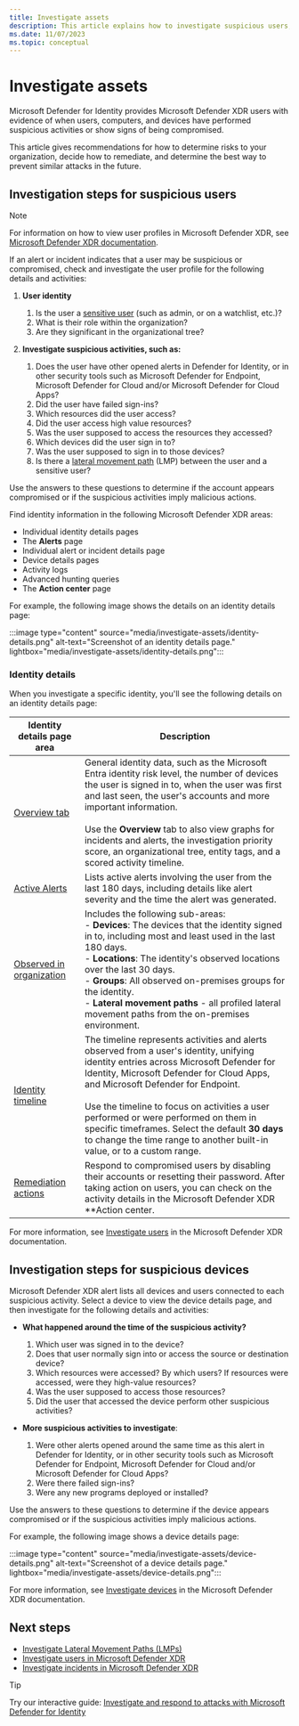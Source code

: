 ```yaml
---
title: Investigate assets
description: This article explains how to investigate suspicious users, computers, and devices with Microsoft Defender for Identity.
ms.date: 11/07/2023
ms.topic: conceptual
---
```


# Investigate assets

Microsoft Defender for Identity provides Microsoft Defender XDR users with evidence of when users, computers, and devices have performed suspicious activities or show signs of being compromised.

This article gives recommendations for how to determine risks to your organization, decide how to remediate, and determine the best way to prevent similar attacks in the future.

## Investigation steps for suspicious users

> [!NOTE]
> For information on how to view user profiles in Microsoft Defender XDR, see [Microsoft Defender XDR documentation](/microsoft-365/security/defender/investigate-users).

If an alert or incident indicates that a user may be suspicious or compromised, check and investigate the user profile for the following details and activities:

1. **User identity**
    1. Is the user a [sensitive user](entity-tags.md) (such as admin, or on a watchlist, etc.)?
    1. What is their role within the organization?
    1. Are they significant in the organizational tree?

1. **Investigate suspicious activities, such as:**
    1. Does the user have other opened alerts in Defender for Identity, or in other security tools such as Microsoft Defender for Endpoint, Microsoft Defender for Cloud and/or Microsoft Defender for Cloud Apps?
    1. Did the user have failed sign-ins?
    1. Which resources did the user access?
    1. Did the user access high value resources?
    1. Was the user supposed to access the resources they accessed?
    1. Which devices did the user sign in to?
    1. Was the user supposed to sign in to those devices?
    1. Is there a [lateral movement path](/defender-for-identity/understand-lateral-movement-paths) (LMP) between the user and a sensitive user?

Use the answers to these questions to determine if the account appears compromised or if the suspicious activities imply malicious actions.

Find identity information in the following Microsoft Defender XDR areas:

- Individual identity details pages
- The **Alerts** page
- Individual alert or incident details page
- Device details pages
- Activity logs
- Advanced hunting queries
- The **Action center** page

For example, the following image shows the details on an identity details page:

:::image type="content" source="media/investigate-assets/identity-details.png" alt-text="Screenshot of an identity details page." lightbox="media/investigate-assets/identity-details.png":::

### Identity details

When you investigate a specific identity, you'll see the following details on an identity details page:


|Identity details page area  |Description  |
|---------|---------|
|[Overview tab](/microsoft-365/security/defender/investigate-users#overview)       |  General identity data, such as the Microsoft Entra identity risk level, the number of devices the user is signed in to, when the user was first and last seen, the user's accounts and more important information.  <br><br>Use the **Overview** tab to also view graphs for incidents and alerts, the investigation priority score, an organizational tree, entity tags, and a scored activity timeline.       |
|[Active Alerts](/microsoft-365/security/defender/investigate-users#alerts)     | Lists active alerts involving the user from the last 180 days, including details like alert severity and the time the alert was generated. |
|[Observed in organization](/microsoft-365/security/defender/investigate-users#observed-in-organization)     |   Includes the following sub-areas: <br>- **Devices**: The devices that the identity signed in to, including most and least used in the last 180 days. <br>- **Locations**: The identity's observed locations over the last 30 days. <br>- **Groups**: All observed on-premises groups for the identity. <br> - **Lateral movement paths** - all profiled lateral movement paths from the on-premises environment. |
|[Identity timeline](/microsoft-365/security/defender/investigate-users#timeline)     |  The timeline represents activities and alerts observed from a user's identity, unifying identity entries across Microsoft Defender for Identity, Microsoft Defender for Cloud Apps, and Microsoft Defender for Endpoint. <br><br>Use the timeline to focus on activities a user performed or were performed on them in specific timeframes. Select the default **30 days** to change the time range to another built-in value, or to a custom range.       |
|[Remediation actions](/microsoft-365/security/defender/investigate-users#remediation-actions)      |     Respond to compromised users by disabling their accounts or resetting their password. After taking action on users, you can check on the activity details in the Microsoft Defender XDR **Action center.|

For more information, see [Investigate users](/microsoft-365/security/defender/investigate-users) in the Microsoft Defender XDR documentation.

## Investigation steps for suspicious devices

Microsoft Defender XDR alert lists all devices and users connected to each suspicious activity. Select a device to view the device details page, and then investigate for the following details and activities:


- **What happened around the time of the suspicious activity?**  
    1. Which user was signed in to the device?
    1. Does that user normally sign into or access the source or destination device?
    1. Which resources were accessed? By which users? If resources were accessed, were they high-value resources?
    1. Was the user supposed to access those resources?
    1. Did the user that accessed the device perform other suspicious activities?

- **More suspicious activities to investigate**:
    1. Were other alerts opened around the same time as this alert in Defender for Identity, or in other security tools such as Microsoft Defender for Endpoint, Microsoft Defender for Cloud and/or Microsoft Defender for Cloud Apps?
    1. Were there failed sign-ins?
    1. Were any new programs deployed or installed?

Use the answers to these questions to determine if the device appears compromised or if the suspicious activities imply malicious actions.

For example, the following image shows a device details page:

:::image type="content" source="media/investigate-assets/device-details.png" alt-text="Screenshot of a device details page." lightbox="media/investigate-assets/device-details.png":::

For more information, see [Investigate devices](/microsoft-365/security/defender-endpoint/investigate-machines) in the Microsoft Defender XDR documentation.


## Next steps

- [Investigate Lateral Movement Paths (LMPs)](understand-lateral-movement-paths.md)
- [Investigate users in Microsoft Defender XDR](/microsoft-365/security/defender/investigate-users)
- [Investigate incidents in Microsoft Defender XDR](/microsoft-365/security/defender/investigate-incidents)

> [!TIP]
> Try our interactive guide: [Investigate and respond to attacks with Microsoft Defender for Identity](https://mslearn.cloudguides.com/guides/Investigate%20and%20respond%20to%20attacks%20with%20Microsoft%20Defender%20for%20Identity)
> 
